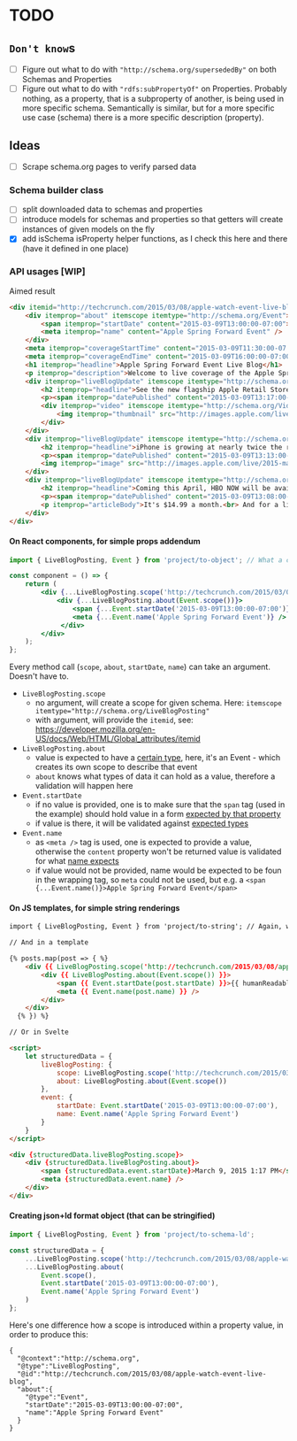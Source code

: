 # TODO

## `Don't know`s

 - [ ] Figure out what to do with `"http://schema.org/supersededBy"` on both Schemas and Properties
 - [ ] Figure out what to do with `"rdfs:subPropertyOf"` on Properties. Probably nothing, as a property, that is a subproperty of another, is being used in more specific schema. Semantically is similar, but for a more specific use case (schema) there is a more specific description (property).

## Ideas

 - [ ] Scrape schema.org pages to verify parsed data 

### Schema builder class

 - [ ] split downloaded data to schemas and properties
 - [ ] introduce models for schemas and properties so that getters will create instances of given models on the fly
 - [x] add isSchema isProperty helper functions, as I check this here and there (have it defined in one place)

### API usages [WIP]

Aimed result

```html
<div itemid="http://techcrunch.com/2015/03/08/apple-watch-event-live-blog" itemscope itemtype="http://schema.org/LiveBlogPosting">
    <div itemprop="about" itemscope itemtype="http://schema.org/Event">
        <span itemprop="startDate" content="2015-03-09T13:00:00-07:00">March 9, 2015 1:17 PM</span>
        <meta itemprop="name" content="Apple Spring Forward Event" />
    </div>
    <meta itemprop="coverageStartTime" content="2015-03-09T11:30:00-07:00" />
    <meta itemprop="coverageEndTime" content="2015-03-09T16:00:00-07:00" />
    <h1 itemprop="headline">Apple Spring Forward Event Live Blog</h1>
    <p itemprop="description">Welcome to live coverage of the Apple Spring Forward …</p>
    <div itemprop="liveBlogUpdate" itemscope itemtype="http://schema.org/BlogPosting">
        <h2 itemprop="headline">See the new flagship Apple Retail Store in West Lake, China.</h2>
        <p><span itemprop="datePublished" content="2015-03-09T13:17:00-07:00">March 9, 2015 1:17 PM</span></p>
        <div itemprop="video" itemscope itemtype="http://schema.org/VideoObject">
            <img itemprop="thumbnail" src="http://images.apple.com/live/2015-mar-event/images/908d2e_large_2x.jpg" />
        </div>
    </div>
    <div itemprop="liveBlogUpdate" itemscope itemtype="http://schema.org/BlogPosting">
        <h2 itemprop="headline">iPhone is growing at nearly twice the rate of the rest of the smartphone market.</h2>
        <p><span itemprop="datePublished" content="2015-03-09T13:13:00-07:00">March 9, 2015 1:13 PM</span></p>
        <img itemprop="image" src="http://images.apple.com/live/2015-mar-event/images/573cb_xlarge_2x.jpg"/>
    </div>
    <div itemprop="liveBlogUpdate" itemscope itemtype="http://schema.org/BlogPosting">
        <h2 itemprop="headline">Coming this April, HBO NOW will be available exclusively in the U.S. on Apple TV and the App Store.</h2>
        <p><span itemprop="datePublished" content="2015-03-09T13:08:00-07:00">March 9, 2015 1:08PM</span></p>
        <p itemprop="articleBody">It's $14.99 a month.<br> And for a limited time, …</p>
    </div>
</div>
```

#### On React components, for simple props addendum
```jsx harmony
import { LiveBlogPosting, Event } from 'project/to-object'; // What a crappy name ;) 

const component = () => {
    return (
        <div {...LiveBlogPosting.scope('http://techcrunch.com/2015/03/08/apple-watch-event-live-blog')}>
            <div {...LiveBlogPosting.about(Event.scope())}>
                <span {...Event.startDate('2015-03-09T13:00:00-07:00')}>March 9, 2015 1:17 PM</span>
                <meta {...Event.name('Apple Spring Forward Event')} />
             </div>
        </div>
    );
};
```

Every method call (`scope`, `about`, `startDate`, `name`) can take an argument. Doesn't have to.

 - `LiveBlogPosting.scope`
   - no argument, will create a scope for given schema. Here: `itemscope itemtype="http://schema.org/LiveBlogPosting"`
   - with argument, will provide the `itemid`, see: https://developer.mozilla.org/en-US/docs/Web/HTML/Global_attributes/itemid
 - `LiveBlogPosting.about`
   - value is expected to have a [certain type](https://schema.org/about), here, it's an Event - which creates its own scope to describe that event
   - `about` knows what types of data it can hold as a value, therefore a validation will happen here 
 - `Event.startDate`
   - if no value is provided, one is to make sure that the `span` tag (used in the example) should hold value in a form [expected by that property](https://schema.org/startDate)
   - if value is there, it will be validated against [expected types](https://schema.org/startDate)    
 - `Event.name`
   - as `<meta />` tag is used, one is expected to provide a value, otherwise the `content` property won't be returned
     value is validated for what [name expects](https://schema.org/name)
   - if value would not be provided, name would be expected to be foun in the wrapping tag, so `meta` could not be used,
     but e.g. a `<span {...Event.name()}>Apple Spring Forward Event</span>`

#### On JS templates, for simple string renderings
```html
import { LiveBlogPosting, Event } from 'project/to-string'; // Again, what a crappy name ;) 

// And in a template

{% posts.map(post => { %}
    <div {{ LiveBlogPosting.scope('http://techcrunch.com/2015/03/08/apple-watch-event-live-blog') }}>
        <div {{ LiveBlogPosting.about(Event.scope()) }}>
            <span {{ Event.startDate(post.startDate) }}>{{ humanReadableDate(post.startDate) }}</span>
            <meta {{ Event.name(post.name) }} />
        </div>
    </div>
  {% }) %}

// Or in Svelte

<script>
    let structuredData = {
        liveBlogPosting: {
            scope: LiveBlogPosting.scope('http://techcrunch.com/2015/03/08/apple-watch-event-live-blog'),
            about: LiveBlogPosting.about(Event.scope())
        },
        event: {
            startDate: Event.startDate('2015-03-09T13:00:00-07:00'),
            name: Event.name('Apple Spring Forward Event')
        }
    }
</script>

<div {structuredData.liveBlogPosting.scope}>
    <div {structuredData.liveBlogPosting.about}>
        <span {structuredData.event.startDate}>March 9, 2015 1:17 PM</span>
        <meta {structuredData.event.name} />
    </div>
</div>
```

#### Creating json+ld format object (that can be stringified)

```js
import { LiveBlogPosting, Event } from 'project/to-schema-ld';

const structuredData = {
    ...LiveBlogPosting.scope('http://techcrunch.com/2015/03/08/apple-watch-event-live-blog'),
    ...LiveBlogPosting.about(
        Event.scope(),
        Event.startDate('2015-03-09T13:00:00-07:00'),
        Event.name('Apple Spring Forward Event')
    )
};
```

Here's one difference how a scope is introduced within a property value, in order to produce this:

```json+ld
{
  "@context":"http://schema.org",
  "@type":"LiveBlogPosting",
  "@id":"http://techcrunch.com/2015/03/08/apple-watch-event-live-blog",
  "about":{
    "@type":"Event",
    "startDate":"2015-03-09T13:00:00-07:00",
    "name":"Apple Spring Forward Event"
  }
}
```
